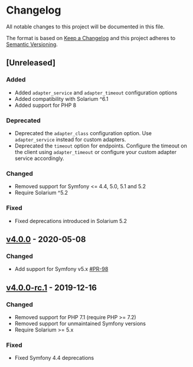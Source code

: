 # Changelog
All notable changes to this project will be documented in this file.

The format is based on [Keep a Changelog](http://keepachangelog.com/en/1.0.0/)
and this project adheres to [Semantic Versioning](http://semver.org/spec/v2.0.0.html).

## [Unreleased]
### Added
- Added `adapter_service` and `adapter_timeout` configuration options
- Added compatibility with Solarium ^6.1
- Added support for PHP 8
### Deprecated
- Deprecated the `adapter_class` configuration option. Use `adapter_service` instead for custom adapters.
- Deprecated the `timeout` option for endpoints. Configure the timeout on the client using `adapter_timeout` or configure your custom adapter service accordingly.
### Changed
- Removed support for Symfony <= 4.4, 5.0, 5.1 and 5.2
- Require Solarium ^5.2
### Fixed
- Fixed deprecations introduced in Solarium 5.2

## [v4.0.0](https://github.com/nelmio/NelmioSolariumBundle/releases/tag/v4.0.0) - 2020-05-08
### Changed
 - Add support for Symfony v5.x [#PR-98](https://github.com/nelmio/NelmioSolariumBundle/pull/98)

## [v4.0.0-rc.1](https://github.com/nelmio/NelmioSolariumBundle/releases/tag/v4.0.0-rc.1) - 2019-12-16
### Changed
 - Removed support for PHP 7.1 (require PHP >= 7.2)
 - Removed support for unmaintained Symfony versions
 - Require Solarium >= 5.x
### Fixed
- Fixed Symfony 4.4 deprecations
